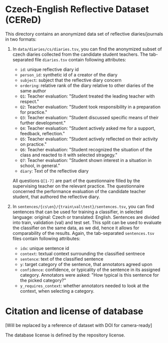 # Czech-English Reflective Dataset (CEReD)

This directory contains an anonymized data set of reflective diaries/journals
in two formats:

1. In `data/diaries/cs/diaries.tsv`, you can find the anonymized subset 
   of czech diaries collected from the candidate student teachers. 
   The tab-separated file `diaries.tsv` contain following attributes:
   * `id`: unique reflective diary id
   * `person_id`: synthetic id of a creator of the diary
   * `subject`: subject that the reflective diary concern
   * `ordering`: relative rank of the diary relative to other diaries of the same author
   * `Q1`: Teacher evaluation: "Student treated the leading teacher with respect."
   * `Q2`: Teacher evaluation: "Student took responsibility in a preparation for practice."
   * `Q3`: Teacher evaluation: "Student discussed specific means of their further development."
   * `Q4`: Teacher evaluation: "Student actively asked me for a support, feedback, reflection."
   * `Q5`: Teacher evaluation: "Student actively reflected on their activity on practice."
   * `Q6`: Teacher evaluation: "Student recognized the situation of the class and reacted to it with selected stragegy."
   * `Q7`: Teacher evaluation: "Student shown interest in a situation in school, in general."
   * `diary`: Text of the reflective diary
    
   All questions `Q[1-7]` are part of the questionnaire
   filled by the supervising teacher on the relevant practice. 
   The questionnaire concerned the performance evaluation of
   the candidate teacher student, that authored the reflective diary.
   
2. In `sentences/{cs\en}/{train\val\test}/sentences.tsv`, you can
   find sentences that can be used for training a classifier, in
   selected language: original: Czech or translated: English.
   Sentences are divided into train, validation (val) and test set.
   This split can be used to evaluate the classifier on the same
   data, as we did, hence it allows for comparability of 
   the results.
   Again, the tab-separated `sentences.tsv` files contain following 
   attributes:
    * `idx`: unique sentence id
    * `context`: textual context surrounding the classified sentnece
    * `sentence`: text of the classified sentence
    * `y`: target category of the sentence, that annotators agreed upon
    * `confidence`: confidence, or typicality of the sentence in its assigned category. Annotators were asked: "How typical is this sentence for the picked category?"
    * `y_requires_context`: whether annotators needed to look at the context, when selecting a category.

# Citation and license of database

[Will be replaced by a reference of dataset with DOI for camera-ready]

The database license is defined by the repository license.
